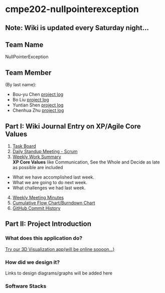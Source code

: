 # cmpe202-nullpointerexception

## Note: Wiki is updated every Saturday night...

## Team Name
NullPointerException

## Team Member
(By last name):
* Bou-yu Chen [project log](https://github.com/nguyensjsu/cmpe202-nullpointerexception/blob/master/wiki/Individual%20Log%20-%20Bou%20Yu.md)
* Bo Liu [project log](https://github.com/nguyensjsu/cmpe202-nullpointerexception/blob/master/wiki/Individual%20Log%20-%20Bo.md)
* Yuntian Shen [project log](https://github.com/nguyensjsu/cmpe202-nullpointerexception/blob/master/wiki/Individual%20Log%20-%20Yuntian.md)
* Chenhua Zhu [project log](https://github.com/nguyensjsu/cmpe202-nullpointerexception/blob/master/wiki/Individual%20Log%20-%20Chenhua.md)

## Part I: Wiki Journal Entry on XP/Agile Core Values 
1. [Task Board](https://github.com/nguyensjsu/cmpe202-nullpointerexception/projects/1)
2. [Daily Standup Meeting - Scrum](https://github.com/nguyensjsu/cmpe202-nullpointerexception/blob/master/wiki/Daily%20Meeting%20Notes.md)
3. [Weekly Work Summary](https://github.com/nguyensjsu/cmpe202-nullpointerexception/blob/master/wiki/Group%20Weekly%20Work%20Summary.md)</br>
**XP Core Values** like Communication, See the Whole and Decide as late as possible are included
* What we have accomplished last week.
* What we are going to do next week.
* What challenges we had last week.
4. [Weekly Meeting Minutes](https://github.com/nguyensjsu/cmpe202-nullpointerexception/blob/master/wiki/Weekly%20Meeting%20Minutes.md)<br/>
5. [Cumulative Flow Chart/Burndown Chart](https://docs.google.com/a/sjsu.edu/spreadsheets/d/1bWMVaQuS-0zET6jMfLjl1s13q0flpJJ-jsu5P5w4Vlc/edit?usp=sharing)
6. [GitHub Commit History](https://github.com/nguyensjsu/cmpe202-nullpointerexception/commits/master)

## Part II: Project Introduction
### What does this application do?
[Try our 3D Visualization app(will be online soooon...)](url)

### How did we design it?
Links to design diagrams/graphs will be added here

### Software Stacks
